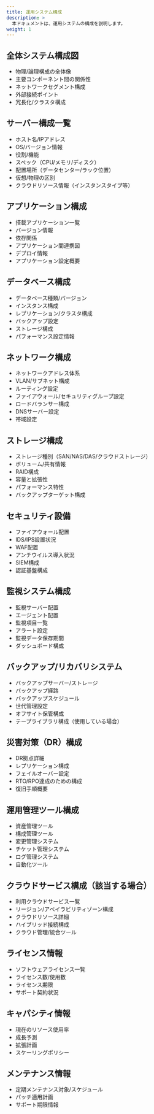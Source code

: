 ```yaml
---
title: 運用システム構成
description: >
  本ドキュメントは、運用システムの構成を説明します。
weight: 1
---
```


## 全体システム構成図

- 物理/論理構成の全体像
- 主要コンポーネント間の関係性
- ネットワークセグメント構成
- 外部接続ポイント
- 冗長化/クラスタ構成

## サーバー構成一覧

- ホスト名/IPアドレス
- OS/バージョン情報
- 役割/機能
- スペック（CPU/メモリ/ディスク）
- 配置場所（データセンター/ラック位置）
- 仮想/物理の区別
- クラウドリソース情報（インスタンスタイプ等）

## アプリケーション構成

- 搭載アプリケーション一覧
- バージョン情報
- 依存関係
- アプリケーション間連携図
- デプロイ情報
- アプリケーション設定概要

## データベース構成

- データベース種類/バージョン
- インスタンス構成
- レプリケーション/クラスタ構成
- バックアップ設定
- ストレージ構成
- パフォーマンス設定情報

## ネットワーク構成

- ネットワークアドレス体系
- VLAN/サブネット構成
- ルーティング設定
- ファイアウォール/セキュリティグループ設定
- ロードバランサー構成
- DNSサーバー設定
- 帯域設定

## ストレージ構成

- ストレージ種別（SAN/NAS/DAS/クラウドストレージ）
- ボリューム/共有情報
- RAID構成
- 容量と拡張性
- パフォーマンス特性
- バックアップターゲット構成

## セキュリティ設備

- ファイアウォール配置
- IDS/IPS設置状況
- WAF配置
- アンチウイルス導入状況
- SIEM構成
- 認証基盤構成

## 監視システム構成

- 監視サーバー配置
- エージェント配置
- 監視項目一覧
- アラート設定
- 監視データ保存期間
- ダッシュボード構成

## バックアップ/リカバリシステム

- バックアップサーバー/ストレージ
- バックアップ経路
- バックアップスケジュール
- 世代管理設定
- オフサイト保管構成
- テープライブラリ構成（使用している場合）

## 災害対策（DR）構成

- DR拠点詳細
- レプリケーション構成
- フェイルオーバー設定
- RTO/RPO達成のための構成
- 復旧手順概要

## 運用管理ツール構成

- 資産管理ツール
- 構成管理ツール
- 変更管理システム
- チケット管理システム
- ログ管理システム
- 自動化ツール

## クラウドサービス構成（該当する場合）

- 利用クラウドサービス一覧
- リージョン/アベイラビリティゾーン構成
- クラウドリソース詳細
- ハイブリッド接続構成
- クラウド管理/統合ツール

## ライセンス情報

- ソフトウェアライセンス一覧
- ライセンス数/使用数
- ライセンス期限
- サポート契約状況

## キャパシティ情報

- 現在のリソース使用率
- 成長予測
- 拡張計画
- スケーリングポリシー

## メンテナンス情報

- 定期メンテナンス対象/スケジュール
- パッチ適用計画
- サポート期限情報